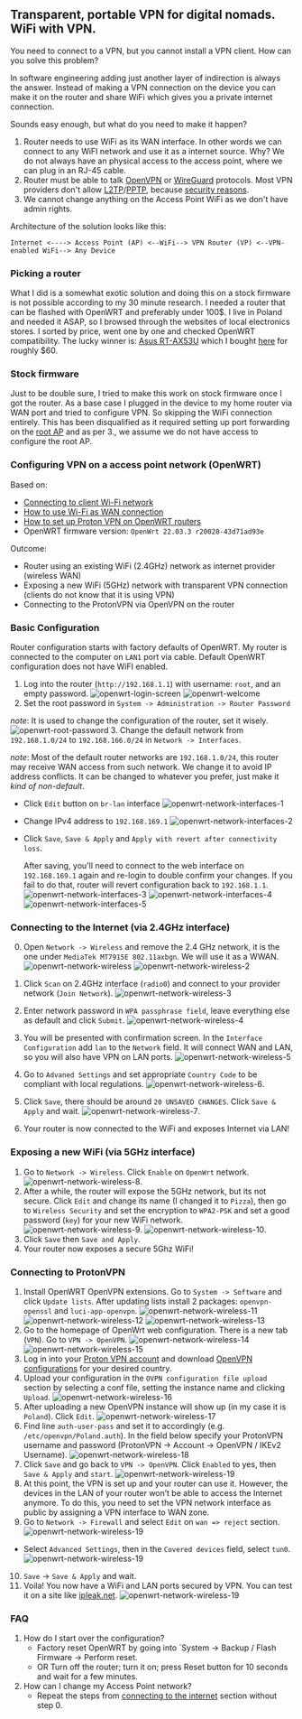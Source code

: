 ## Transparent, portable VPN for digital nomads. WiFi with VPN.

You need to connect to a VPN, but you cannot install a VPN client. How can you solve this problem?

In software engineering adding just another layer of indirection is always the answer.
Instead of making a VPN connection on the device you can make it on the router and share WiFi which gives you a private internet connection.

Sounds easy enough, but what do you need to make it happen?
1. Router needs to use WiFi as its WAN interface. In other words we can connect to any WiFI network and use it as a internet source. Why? We do not always have an physical access to the access point, where we can plug in an RJ-45 cable.
2. Router must be able to talk [OpenVPN](https://openvpn.net/faq/what-is-openvpn/) or [WireGuard](https://www.wireguard.com/) protocols. Most VPN providers don't allow [L2TP](https://nordvpn.com/blog/l2tp-protocol/)/[PPTP](https://www.expressvpn.com/what-is-vpn/protocols/pptp), because [security reasons](https://protonvpn.com/blog/pptp/).
3. We cannot change anything on the Access Point WiFi as we don't have admin rights.


Architecture of the solution looks like this:
```
Internet <----> Access Point (AP) <--WiFi--> VPN Router (VP) <--VPN-enabled WiFi--> Any Device  
```

### Picking a router

What I did is a somewhat exotic solution and doing this on a stock firmware is not possible according to my 30 minute research.
I needed a router that can be flashed with OpenWRT and preferably under 100$.
I live in Poland and needed it ASAP, so I browsed through the websites of local electronics stores.
I sorted by price, went one by one and checked OpenWRT compatibility.
The lucky winner is: [Asus RT-AX53U](https://openwrt.org/toh/asus/rt-ax53u) which I bought [here](https://www.x-kom.pl/p/679724-router-asus-rt-ax53u-1800mb-s-a-b-g-n-ac-ax-1xusb-3xlan.html) for roughly $60.


### Stock firmware

Just to be double sure, I tried to make this work on stock firmware once I got the router.
As a base case I plugged in the device to my home router via WAN port and tried to configure VPN. So skipping the WiFi connection entirely.
This has been disqualified as it required setting up port forwarding on the [root AP](https://www.asus.com/us/support/FAQ/1033906/) and as per 3., we assume we do not have access to configure the root AP.


### Configuring VPN on a access point network (OpenWRT)

Based on:
* [Connecting to client Wi-Fi network](https://openwrt.org/docs/guide-user/network/wifi/connect_client_wifi)
* [How to use Wi-Fi as WAN connection](https://unix.stackexchange.com/questions/701346/openwrt-how-to-use-wifi-as-wan-connection)
* [How to set up Proton VPN on OpenWRT routers](https://protonvpn.com/support/how-to-set-up-protonvpn-on-openwrt-routers/)
* OpenWRT firmware version: `OpenWrt 22.03.3 r20028-43d71ad93e`

Outcome:
- Router using an existing WiFi (2.4GHz) network as internet provider (wireless WAN) 
- Exposing a new WiFi (5GHz) network with transparent VPN connection (clients do not know that it is using VPN)
- Connecting to the ProtonVPN via OpenVPN on the router


### Basic Configuration
Router configuration starts with factory defaults of OpenWRT.
My router is connected to the computer on `LAN1` port via cable. Default OpenWRT configuration does not have WiFI enabled.


1. Log into the router (`http://192.168.1.1`) with username: `root`, and an empty password.
![openwrt-login-screen](/assets/portable-vpn/1-openwrt-login.png "OpenWRT login screen")
![openwrt-welcome](/assets/portable-vpn/2-openwrt-welcome.png "OpenWRT home page")
2. Set the root password in `System -> Administration -> Router Password`

*note*: It is used to change the configuration of the router, set it wisely.
![openwrt-root-password](/assets/portable-vpn/3-router-password.png)
3. Change the default network from `192.168.1.0/24` to `192.168.166.0/24` in `Network -> Interfaces`.

*note*: Most of the default router networks are `192.168.1.0/24`, this router may receive WAN access from such network. We change it to avoid IP address conflicts. It can be changed to whatever you prefer, just make it *kind of non-default*.
* Click `Edit` button on `br-lan` interface
    ![openwrt-network-interfaces-1](/assets/portable-vpn/4-network-interfaces.png)
* Change IPv4 address to `192.168.169.1`
    ![openwrt-network-interfaces-2](/assets/portable-vpn/5-change-network.png)
* Click `Save`, `Save & Apply` and `Apply with revert after connectivity loss`.
    
    After saving, you'll need to connect to the web interface on `192.168.169.1` again and re-login to double confirm your changes.
    If you fail to do that, router will revert configuration back to `192.168.1.1`.
    ![openwrt-network-interfaces-3](/assets/portable-vpn/6-connectivity-loss.png)
    ![openwrt-network-interfaces-4](/assets/portable-vpn/7-after-connectivity.png)
    ![openwrt-network-interfaces-5](/assets/portable-vpn/8-relogin.png)

### Connecting to the Internet (via 2.4GHz interface)

0. Open `Network -> Wireless` and remove the 2.4 GHz network, it is the one under `MediaTek MT7915E 802.11axbgn`. We will use it as a WWAN.
![openwrt-network-wireless](/assets/portable-vpn/9-network-wireless.png)
![openwrt-network-wireless-2](/assets/portable-vpn/10-after-removal.png)

1. Click `Scan` on 2.4GHz interface (`radio0`) and connect to your provider network (`Join Network`).
    ![openwrt-network-wireless-3](/assets/portable-vpn/11-network-scan.png)
2. Enter network password in `WPA passphrase field`, leave everything else as default and click `Submit`.
    ![openwrt-network-wireless-4](/assets/portable-vpn/12-join-network.png)
3. You will be presented with confirmation screen. In the `Interface Configuration` add `lan` to the `Network` field. It will connect WAN and LAN, so you will also have VPN on LAN ports.
    ![openwrt-network-wireless-5](/assets/portable-vpn/13-attach-interface.png)
4. Go to `Advaned Settings` and set appropriate `Country Code` to be compliant with local regulations.
    ![openwrt-network-wireless-6](/assets/portable-vpn/14-country-code.png).
5. Click `Save`, there should be around `20 UNSAVED CHANGES`. Click `Save & Apply` and wait.
    ![openwrt-network-wireless-7](/assets/portable-vpn/15-wi-fi-changes.png).
6. Your router is now connected to the WiFi and exposes Internet via LAN!
    
### Exposing a new WiFi (via 5GHz interface)

1. Go to `Network -> Wireless`. Click `Enable` on `OpenWrt` network.
![openwrt-network-wireless-8](/assets/portable-vpn/16-enable-5ghz.png).
2. After a while, the router will expose the 5GHz network, but its not secure. Click `Edit` and change its name (I changed it to `Pizza`), then go to `Wireless Security` and set the encryption to `WPA2-PSK` and set a good password (`key`) for your new WiFi network.
![openwrt-network-wireless-9](/assets/portable-vpn/17-pizza.png).
![openwrt-network-wireless-10](/assets/portable-vpn/18-password.png).
3. Click `Save` then `Save and Apply`.
4. Your router now exposes a secure 5Ghz WiFi!

### Connecting to ProtonVPN

1. Install OpenWRT OpenVPN extensions. Go to `System -> Software` and click `Update lists`. After updating lists install 2 packages: `openvpn-openssl` and `luci-app-openvpn`.
![openwrt-network-wireless-11](/assets/portable-vpn/20-openvpn-install.png)
![openwrt-network-wireless-12](/assets/portable-vpn/21-openvpn-logs.png)
![openwrt-network-wireless-13](/assets/portable-vpn/22-openvpn-lucl.png)
2. Go to the homepage of OpenWrt web configuration. There is a new tab (`VPN`). Go to `VPN -> OpenVPN`.
![openwrt-network-wireless-14](/assets/portable-vpn/23-home.png)
![openwrt-network-wireless-15](/assets/portable-vpn/24-openvpn-conf.png)
3. Log in into your [Proton VPN account](https://account.protonvpn.com/) and download [OpenVPN configurations](https://protonvpn.com/support/vpn-config-download/) for your desired country.
4. Upload your configuration in the `OVPN configuration file upload` section by selecting a conf file, setting the instance name and clicking `Upload`.
![openwrt-network-wireless-16](/assets/portable-vpn/25-upload.png)
5. After uploading a new OpenVPN instance will show up (in my case it is `Poland`). Click `Edit`.
![openwrt-network-wireless-17](/assets/portable-vpn/26-instance.png)
6. Find line `auth-user-pass` and set it to accordingly (e.g. `/etc/openvpn/Poland.auth`). In the field below specify your ProtonVPN username and password (ProtonVPN -> Account -> OpenVPN / IKEv2 Username).
![openwrt-network-wireless-18](/assets/portable-vpn/27-password.png)
7. Click `Save` and go back to `VPN -> OpenVPN`. Click `Enabled` to yes, then `Save & Apply` and `start`.
![openwrt-network-wireless-19](/assets/portable-vpn/28-vpn-connect.png)
8. At this point, the VPN is set up and your router can use it. However, the devices in the LAN of your router won’t be able to access the Internet anymore. To do this, you need to set the VPN network interface as public by assigning a VPN interface to WAN zone.
9. Go to `Network -> Firewall` and select `Edit` on `wan => reject` section. 
![openwrt-network-wireless-19](/assets/portable-vpn/29-firewall-1.png)
* Select `Advanced Settings`, then in the `Covered devices` field, select `tun0`.
![openwrt-network-wireless-19](/assets/portable-vpn/29-firewall-2.png)
10. `Save` -> `Save & Apply` and wait.
11. Voila! You now have a WiFi and LAN ports secured by VPN. You can test it on a site like [ipleak.net](https://ipleak.net).
![openwrt-network-wireless-19](/assets/portable-vpn/30-ip.png)


### FAQ

1. How do I start over the configuration?
    * Factory reset OpenWRT by going into `System -> Backup / Flash Firmware -> Perform reset.
    * OR Turn off the router; turn it on; press Reset button for 10 seconds and wait for a few minutes.
2. How can I change my Access Point network?
    * Repeat the steps from [connecting to the internet](#connecting-to-the-internet-via-24ghz-interface) section without step 0.